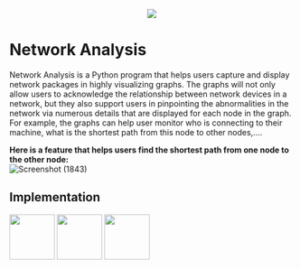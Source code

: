 <p align="center">
  <img src="https://media.giphy.com/media/v1.Y2lkPTc5MGI3NjExamUzNG53ZnBiYWRiZDRnY2dyNmg0aW04cHFvbzl3N2U5eW9hMmF2dCZlcD12MV9pbnRlcm5hbF9naWZfYnlfaWQmY3Q9Zw/xTiTnLxAA1LTBMKMkU/giphy.gif"></br>
</p>

# Network Analysis
Network Analysis is a Python program that helps users capture and display network packages in highly visualizing graphs. The graphs will not only allow users to acknowledge the relationship between network devices in a network, but they also support users in pinpointing the abnormalities in the network via numerous details that are displayed for each node in the graph. For example, the graphs can help user monitor who is connecting to their machine, what is the shortest path from this node to other nodes,....</br>

**Here is a feature that helps users find the shortest path from one node to the other node:**</br>
![Screenshot (1843)](https://github.com/user-attachments/assets/77da32bf-f5f9-4083-873f-ce848cdb8094)

## Implementation
<img src="https://github.com/user-attachments/assets/1dc3e8ff-b6c8-489e-986a-c685937f704a" height="80">
<img src="https://github.com/user-attachments/assets/4d575ce8-e690-434c-9cdb-6a86ce1b9105" height="80">
<img src="https://github.com/user-attachments/assets/b2453896-97c8-4bbe-a909-97f563491037" height="80">


